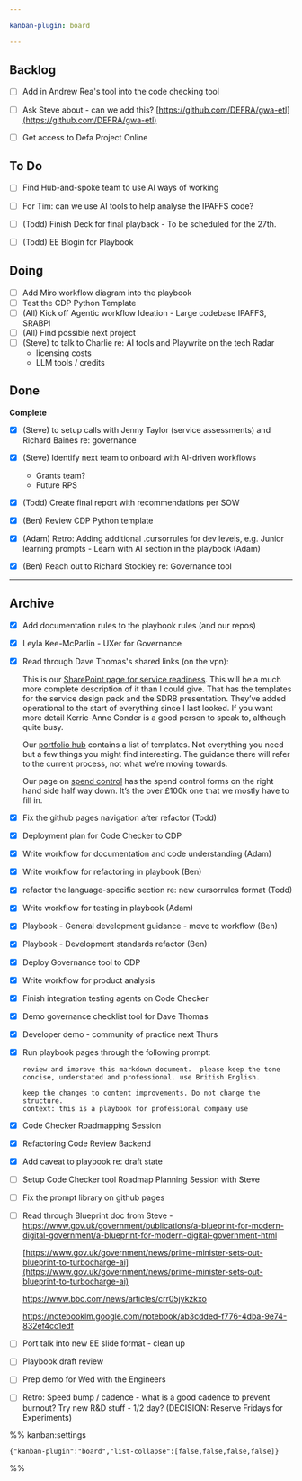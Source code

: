 ```yaml
---

kanban-plugin: board

---
```


## Backlog

- [ ] Add in Andrew Rea's tool into the code checking tool
- [ ] Ask Steve about - can we add this?
	[https://github.com/DEFRA/gwa-etl](https://github.com/DEFRA/gwa-etl)
- [ ] Get access to Defa Project Online


## To Do

- [ ] Find Hub-and-spoke team to use AI ways of working
- [ ] For Tim: can we use AI tools to help analyse the IPAFFS code?
- [ ] (Todd) Finish Deck for final playback - To be scheduled for the 27th.
- [ ] (Todd) EE Blogin for Playbook


## Doing

- [ ] Add Miro workflow diagram into the playbook
- [ ] Test the CDP Python Template
- [ ] (All) Kick off Agentic workflow Ideation - Large codebase IPAFFS, SRABPI
- [ ] (All) Find possible next project
- [ ] (Steve) to talk to Charlie re: AI tools and Playwrite on the tech Radar
	- licensing costs
	- LLM tools / credits


## Done

**Complete**
- [x] (Steve) to setup calls with Jenny Taylor (service assessments) and Richard Baines re: governance
- [x] (Steve) Identify next team to onboard with AI-driven workflows
	- Grants team?
	- Future RPS
- [x] (Todd) Create final report with recommendations per SOW
- [x] (Ben) Review CDP Python template
- [x] (Adam) Retro: Adding additional .cursorrules for dev levels, e.g. Junior learning prompts - Learn with AI section in the playbook (Adam)
- [x] (Ben) Reach out to Richard Stockley re: Governance tool


***

## Archive

- [x] Add documentation rules to the playbook rules (and our repos)
- [x] Leyla Kee-McParlin - UXer for Governance
- [x] Read through Dave Thomas's shared links (on the vpn):
	
	This is our [SharePoint page for service readiness](https://defra.sharepoint.com/sites/Community3272/SitePages/Welcome-to-Service-Readiness-on-GIO-Connect.aspx). This will be a much more complete description of it than I could give. That has the templates for the service design pack and the SDRB presentation. They’ve added operational to the start of everything since I last looked. If you want more detail Kerrie-Anne Conder is a good person to speak to, although quite busy.
	
	Our [portfolio hub](https://defra.sharepoint.com/sites/def-ddts-portfoliohub/SitePages/Home.aspx) contains a list of templates. Not everything you need but a few things you might find interesting. The guidance there will refer to the current process, not what we’re moving towards.
	
	Our page on [spend control](https://defra.sharepoint.com/sites/def-ddts-portfoliohub/SitePages/GDS-Spend-Control-and-Assurance.aspx) has the spend control forms on the right hand side half way down. It’s the over £100k one that we mostly have to fill in.
- [x] Fix the github pages navigation after refactor (Todd)
- [x] Deployment plan for Code Checker to CDP
- [x] Write workflow for documentation and code understanding (Adam)
- [x] Write workflow for refactoring in playbook (Ben)
- [x] refactor the language-specific section re: new cursorrules format (Todd)
- [x] Write workflow for testing in playbook (Adam)
- [x] Playbook - General development guidance - move to workflow (Ben)
- [x] Playbook - Development standards refactor (Ben)
- [x] Deploy Governance tool to CDP
- [x] Write workflow for product analysis
- [x] Finish integration testing agents on Code Checker
- [x] Demo governance checklist tool for Dave Thomas
- [x] Developer demo - community of practice next Thurs
- [x] Run playbook pages through the following prompt:
	
	```
	review and improve this markdown document.  please keep the tone concise, understated and professional. use British English. 
	
	keep the changes to content improvements. Do not change the structure.  
	context: this is a playbook for professional company use
	```
- [x] Code Checker Roadmapping Session
- [x] Refactoring Code Review Backend
- [x] Add caveat to playbook re: draft state
- [ ] Setup Code Checker tool Roadmap Planning Session with Steve
- [ ] Fix the prompt library on github pages
- [ ] Read through Blueprint doc from Steve - https://www.gov.uk/government/publications/a-blueprint-for-modern-digital-government/a-blueprint-for-modern-digital-government-html
	
	[https://www.gov.uk/government/news/prime-minister-sets-out-blueprint-to-turbocharge-ai](https://www.gov.uk/government/news/prime-minister-sets-out-blueprint-to-turbocharge-ai)
	
	https://www.bbc.com/news/articles/crr05jykzkxo
	
	https://notebooklm.google.com/notebook/ab3cdded-f776-4dba-9e74-832ef4cc1edf
- [ ] Port talk into new EE slide format - clean up
- [ ] Playbook draft review
- [ ] Prep demo for Wed with the Engineers
- [ ] Retro: Speed bump / cadence - what is a good cadence to prevent burnout? Try new R&D stuff - 1/2 day? (DECISION: Reserve Fridays for Experiments)

%% kanban:settings
```
{"kanban-plugin":"board","list-collapse":[false,false,false,false]}
```
%%